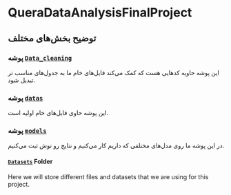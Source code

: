 # QueraDataAnalysisFinalProject

## توضیح بخش‌های مختلف


### پوشه [```Data_cleaning```](/Data_cleaning) 
این پوشه حاویه کدهایی هست که کمک می‌کند فایل‌های خام ما به جدول‌های مناسب تر تبدیل شود.

### پوشه [```datas```](/datas) 
این پوشه حاوی فایل‌های خام اولیه است.

### پوشه [```models```](/models) 
در این پوشه ما روی مدل‌های مختلفی که داریم کار می‌کنیم و نتایج رو توش ثبت می‌کنیم.

#### [```Datasets```](/Datasets) Folder
Here we will store different files and datasets that we are using for this project.

